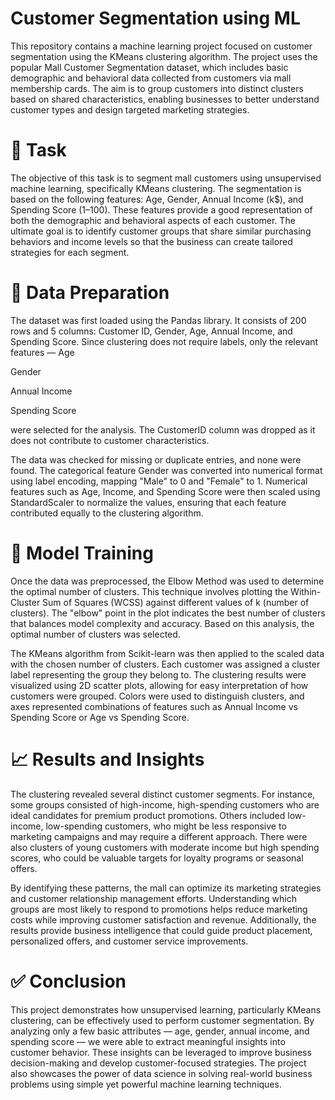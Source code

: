 # Customer Segmentation using ML
This repository contains a machine learning project focused on customer segmentation using the KMeans clustering algorithm. The project uses the popular Mall Customer Segmentation dataset, which includes basic demographic and behavioral data collected from customers via mall membership cards. The aim is to group customers into distinct clusters based on shared characteristics, enabling businesses to better understand customer types and design targeted marketing strategies.

# 📌 Task
The objective of this task is to segment mall customers using unsupervised machine learning, specifically KMeans clustering. The segmentation is based on the following features: Age, Gender, Annual Income (k$), and Spending Score (1–100). These features provide a good representation of both the demographic and behavioral aspects of each customer. The ultimate goal is to identify customer groups that share similar purchasing behaviors and income levels so that the business can create tailored strategies for each segment.

# 🧹 Data Preparation
The dataset was first loaded using the Pandas library. It consists of 200 rows and 5 columns: Customer ID, Gender, Age, Annual Income, and Spending Score. Since clustering does not require labels, only the relevant features —
Age

Gender

Annual Income

Spending Score

were selected for the analysis. The CustomerID column was dropped as it does not contribute to customer characteristics.

The data was checked for missing or duplicate entries, and none were found. The categorical feature Gender was converted into numerical format using label encoding, mapping "Male" to 0 and "Female" to 1. Numerical features such as Age, Income, and Spending Score were then scaled using StandardScaler to normalize the values, ensuring that each feature contributed equally to the clustering algorithm.

# 🤖 Model Training
Once the data was preprocessed, the Elbow Method was used to determine the optimal number of clusters. This technique involves plotting the Within-Cluster Sum of Squares (WCSS) against different values of k (number of clusters). The "elbow" point in the plot indicates the best number of clusters that balances model complexity and accuracy. Based on this analysis, the optimal number of clusters was selected.

The KMeans algorithm from Scikit-learn was then applied to the scaled data with the chosen number of clusters. Each customer was assigned a cluster label representing the group they belong to. The clustering results were visualized using 2D scatter plots, allowing for easy interpretation of how customers were grouped. Colors were used to distinguish clusters, and axes represented combinations of features such as Annual Income vs Spending Score or Age vs Spending Score.

# 📈 Results and Insights
The clustering revealed several distinct customer segments. For instance, some groups consisted of high-income, high-spending customers who are ideal candidates for premium product promotions. Others included low-income, low-spending customers, who might be less responsive to marketing campaigns and may require a different approach. There were also clusters of young customers with moderate income but high spending scores, who could be valuable targets for loyalty programs or seasonal offers.

By identifying these patterns, the mall can optimize its marketing strategies and customer relationship management efforts. Understanding which groups are most likely to respond to promotions helps reduce marketing costs while improving customer satisfaction and revenue. Additionally, the results provide business intelligence that could guide product placement, personalized offers, and customer service improvements.

# ✅ Conclusion
This project demonstrates how unsupervised learning, particularly KMeans clustering, can be effectively used to perform customer segmentation. By analyzing only a few basic attributes — age, gender, annual income, and spending score — we were able to extract meaningful insights into customer behavior. These insights can be leveraged to improve business decision-making and develop customer-focused strategies. The project also showcases the power of data science in solving real-world business problems using simple yet powerful machine learning techniques.
